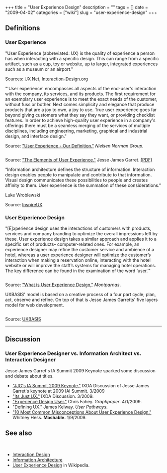+++
title = "User Experience Design"
description = ""
tags = []
date = "2009-04-02"
categories = ["wiki"]
slug = "user-experience-design"
+++

<h2 id="toc0">Definitions</h2>

<h3 id="toc1">User Experience</h3>
<p>&quot;User Experience (abbreviated: UX) is the quality of experience a person has when interacting with a specific design. This can range from a specific artifact, such as a cup, toy or website, up to larger, integrated experiences such as a museum or an airport.&quot;</p>

<p>Sources: <a href="http://uxnet.org/">UX Net</a>, <a href="http://www.interaction-design.org/encyclopedia/user_experience_or_ux.html.html">Interaction-Design.org</a></p>

<p>&quot;'User experience' encompasses all aspects of the end-user's interaction with the company, its services, and its products. The first requirement for an exemplary user experience is to meet the exact needs of the customer, without fuss or bother. Next comes simplicity and elegance that produce products that are a joy to own, a joy to use. True user experience goes far beyond giving customers what they say they want, or providing checklist features. In order to achieve high-quality user experience in a company's offerings there must be a seamless merging of the services of multiple disciplines, including engineering, marketing, graphical and industrial design, and interface design.&quot;</p>

<p>Source: <a href="http://www.nngroup.com/about/userexperience.html">&quot;User Experience - Our Definition.&quot;</a> <em>Nielsen Norman Group.</em></p>

<p><img src="//media.konigi.com/wiki/jjg-elements-ux.png" title="" /></p>

<p>Source: <a href="http://www.jjg.net/ia/">&quot;The Elements of User Experience.&quot;</a> Jesse James Garret. <a href="http://www.jjg.net/ia/elements.pdf">(PDF)</a></p>

<p>“Information architecture defines the structure of information. Interaction design enables people to manipulate and contribute to that information. Visual design communicates these possibilities to people and creates affinity to them. User experience is the summation of these considerations.”</p>

<p>Luke Wroblewski</p>

<p>Source: <a href="http://www.inspireux.com/2009/03/27/user-experience-is-the-summation-of-considerations-across-ux-disciplines/">InspireUX</a></p>


<h3 id="toc2">User Experience Design</h3>
<p>&quot;[E]xperience design uses the interactions of customers with products, services and company branding to optimize the overall impressions left by these. User experience design takes a similar approach and applies it to a specific set of products– computer-related ones. For example, an experience designer may refine the customer service and ambience of a hotel, whereas a user experience designer will optimize the customer’s interaction when making a reservation online, interacting with the hotel website or will improve the staff’s systems for managing hotel operations. The key difference can be found in the examination of the word ‘user.’&quot;</p>

<p><img src="//media.konigi.com/wiki/what-is-ux.png" alt="" title="" /></p>

<p>Source: <a href="http://www.montparnas.com/articles/what-is-user-experience-design/">&quot;What is User Experience Design,&quot;</a> <em>Montparnas</em>.</p>

<p>UXBASIS' model is based on a creative process of a four part cycle; plan, act, observe and refine. On top of that is Jesse James Garretts' five layers model for web development.</p>

<p><img src="//media.konigi.com/wiki/uxbasis.png" alt="" title="" /></p>

<p>Source: <a href="http://uxbasis.hellogroup.com/">UXBASIS</a></p>

<hr />

<h2 id="toc3">Discussion</h2>

<h3 id="toc4">User Experience Designer vs. Information Architect vs. Interaction Designer</h3>
<p>Jesse James Garret's IA Summit 2009 Keynote sparked some discussion and debate about titles.</p>

<ul>
    <li> <a href="http://www.ixda.org/discuss.php?post=40634">&quot;JJG's IA Summit 2009 Keynote.&quot;</a> IXDA Discussion of Jesse James Garret's keynote at 2009 IAI Summit. 3/2009</li>
    <li> <a href="http://www.ixda.org/discuss.php?post=40553&amp;search=ixd">&quot;Its Just UX.&quot;</a> IXDA Discussion. 3/2009.</li>
    <li> <a href="http://www.graphpaper.com/2009/04-01_experience-design-user">&quot;Experience Design User.&quot;</a> Chris Fahey. <em>Graphpaper</em>. 4/1/2009.</li>
    <li> <a href="http://userpathways.com/2008/11/14/defining-ux/">&quot;Defining UX.&quot;</a> James Kelway. <em>User Pathways</em>.</li>
    <li> <a href="http://mashable.com/2009/01/09/user-experience-design/">&quot;10 Most Common Misconceptions About User Experience Design.&quot;</a> Whitney Hess. <strong>Mashable.</strong> 1/9/2009.</li>
</ul>


<h2 id="toc5">See also</h2>
<br />
 <ul>
    <li> <a href="/design/interaction-design/">Interaction Design</a></li>
    <li> <a href="/design/information-architecture/">Information Architecture</a></li>
    <li> <a href="http://en.wikipedia.org/wiki/User_experience_design">User Experience Design</a> in Wikipedia.</li>
</ul>

